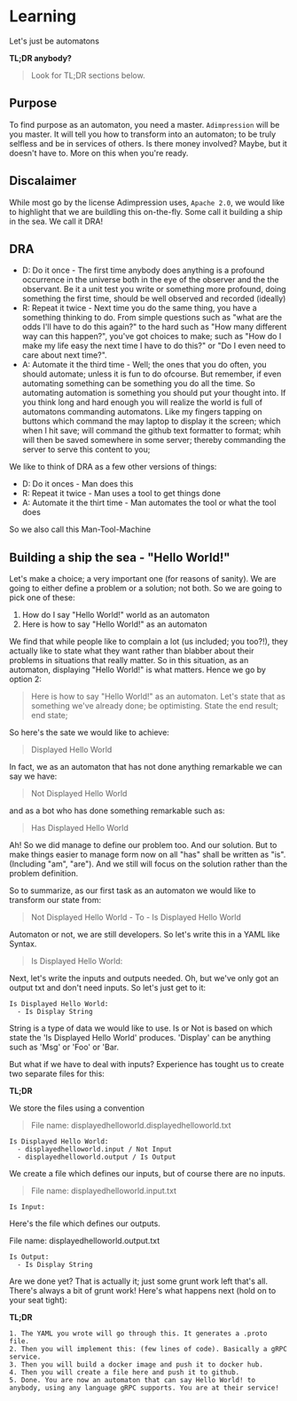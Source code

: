 # Learning
Let's just be automatons

**TL;DR anybody?**

> Look for TL;DR sections below.

## Purpose
To find purpose as an automaton, you need a master. `Adimpression` will be you master. It will tell you how to transform into an automaton; to be truly selfless and be in services of others. Is there money involved? Maybe, but it doesn't have to. More on this when you're ready.

## Discalaimer
While most go by the license Adimpression uses, `Apache 2.0`, we would like to highlight that we are buildling this on-the-fly. Some call it building a ship in the sea. We call it DRA!

## DRA

- D: Do it once - The first time anybody does anything is a profound occurrence in the universe both in the eye of the observer and the the observant. Be it a unit test you write or something more profound, doing something the first time, should be well observed and recorded (ideally)
- R: Repeat it twice - Next time you do the same thing, you have a something thinking to do. From simple questions such as "what are the odds I'll have to do this again?" to the hard such as "How many different way can this happen?", you've got choices to make; such as "How do I make my life easy the next time I have to do this?" or "Do I even need to care about next time?".
- A: Automate it the third time - Well; the ones that you do often, you should automate; unless it is fun to do ofcourse. But remember, if even automating something can be something you do all the time. So automating automation is something you should put your thought into. If you think long and hard enough you will realize the world is full of automatons commanding automatons. Like my fingers tapping on buttons which command the may laptop to display it the screen; which when I hit save; will command the github text formatter to format; whih will then be saved somewhere in some server; thereby commanding the server to serve this content to you;

We like to think of DRA as a few other versions of things:

- D: Do it onces - Man does this
- R: Repeat it twice - Man uses a tool to get things done
- A: Automate it the thirt time - Man automates the tool or what the tool does

So we also call this Man-Tool-Machine


## Building a ship the sea - "Hello World!"

Let's make a choice; a very important one (for reasons of sanity). We are going to either define a problem or a solution; not both. So we are going to pick one of these:

1. How do I say "Hello World!" world as an automaton
2. Here is how to say "Hello World!" as an automaton

We find that while people like to complain a lot (us included; you too?!), they actually like to state what they want rather than blabber about their problems in situations that really matter. So in this situation, as an automaton, displaying "Hello World!"  is what matters. Hence we go by option 2:

> Here is how to say "Hello World!" as an automaton. Let's state that as something we've already done; be optimisting. State the end result; end state; 

So here's the sate we would like to achieve:

> Displayed Hello World

In fact, we as an automaton that has not done anything remarkable we can say we have:

> Not Displayed Hello World

and as a bot who has done something remarkable such as:

> Has Displayed Hello World 

Ah! So we did manage to define our problem too. And our solution. But to make things easier to manage form now on all "has" shall be written as "is". (Including "am", "are"). And we still will focus on the solution rather than the problem definition.

So to summarize, as our first task as an automaton we would like to transform our state from:

> Not Displayed Hello World - To - Is Displayed Hello World

Automaton or not, we are still developers. So let's write this in a YAML like Syntax.

> Is Displayed Hello World:

Next, let's write the inputs and outputs needed. Oh, but we've only got an output txt and don't need inputs. So let's just get to it:


```
Is Displayed Hello World:
  - Is Display String
```

String is a type of data we would like to use. Is or Not is based on which state the 'Is Displayed Hello World' produces. 'Display' can be anything such as 'Msg' or 'Foo' or 'Bar.

But what if we have to deal with inputs? Experience has tought us to create two separate files for this:

**TL;DR**

We store the files using a convention

> File name: displayedhelloworld.displayedhelloworld.txt

```
Is Displayed Hello World:
  - displayedhelloworld.input / Not Input
  - displayedhelloworld.output / Is Output
```

We create a file which defines our inputs, but of course there are no inputs.

> File name: displayedhelloworld.input.txt
```
Is Input:
```

Here's the file which defines our outputs.

File name: displayedhelloworld.output.txt

```
Is Output:
  - Is Display String
```

Are we done yet? That is actually it; just some grunt work left that's all. There's always a bit of grunt work! Here's what happens next (hold on to your seat tight):

**TL;DR**
```
1. The YAML you wrote will go through this. It generates a .proto file.
2. Then you will implement this: (few lines of code). Basically a gRPC service.
3. Then you will build a docker image and push it to docker hub.
4. Then you will create a file here and push it to github.
5. Done. You are now an automaton that can say Hello World! to anybody, using any language gRPC supports. You are at their service!
```

